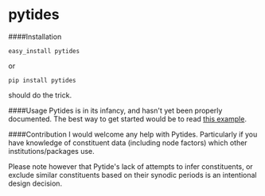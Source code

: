 pytides
=======


####Installation

```easy_install pytides```

or

```pip install pytides```

should do the trick.

####Usage
Pytides is in its infancy, and hasn't yet been properly documented. The best way to get started would be to read [this example](https://github.com/sam-cox/pytides/wiki/Example-Pytides-Usage).

####Contribution
I would welcome any help with Pytides. Particularly if you have knowledge of constituent data (including node factors) which other institutions/packages use. 

Please note however that Pytide's lack of attempts to infer constituents, or exclude similar constituents based on their synodic periods is an intentional design decision.
